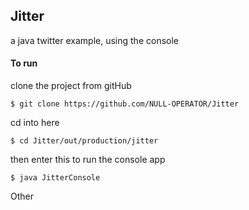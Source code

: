 ## Jitter

a java twitter example, using the console


#### To run

clone the project from gitHub
```
$ git clone https://github.com/NULL-OPERATOR/Jitter
```

cd into here
```
$ cd Jitter/out/production/jitter
```

then enter this to run the console app
```
$ java JitterConsole
```

Other